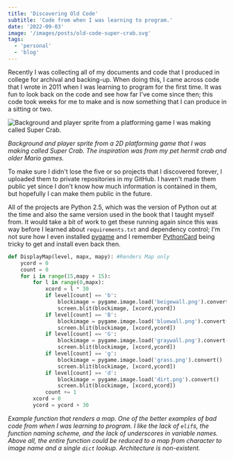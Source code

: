 ```yaml
---
title: 'Discovering Old Code'
subtitle: 'Code from when I was learning to program.'
date: '2022-09-03'
image: '/images/posts/old-code-super-crab.svg'
tags:
  - 'personal'
  - 'blog'
---
```


Recently I was collecting all of my documents and code that I produced in
college for archival and backing-up. When doing this, I came across code that I
wrote in 2011 when I was learning to program for the first time. It was fun to
look back on the code and see how far I've come since then; this code took weeks
for me to make and is now something that I can produce in a sitting or two.

![Background and player sprite from a platforming game I was making called Super Crab.](/images/posts/old-code-super-crab.svg)

_Background and player sprite from a 2D platforming game that I was making
called Super Crab. The inspiration was from my pet hermit crab and older Mario
games._

To make sure I didn't lose the five or so projects that I discovered forever, I
uploaded them to private repositories in my GitHub. I haven't made them public
yet since I don't know how much information is contained in them, but hopefully
I can make them public in the future.

All of the projects are Python 2.5, which was the version of Python out at the
time and also the same version used in the book that I taught myself from. It
would take a bit of work to get these running again since this was way before I
learned about `requirements.txt` and dependency control; I'm not sure how I even
installed [pygame](https://www.pygame.org) and I remember
[PythonCard](http://pythoncard.sourceforge.net/) being tricky to get and install
even back then.

```py
def DisplayMap(level, mapx, mapy): #Renders Map only
    ycord = 0
    count = 0
    for i in range(15,mapy + 15):
        for l in range(0,mapx):
            xcord = l * 30
            if level[count] == 'b':
                blockimage = pygame.image.load('beigewall.png').convert()
                screen.blit(blockimage, [xcord,ycord])
            if level[count] == 'B':
                blockimage = pygame.image.load('bluewall.png').convert()
                screen.blit(blockimage, [xcord,ycord])
            if level[count] == 'G':
                blockimage = pygame.image.load('graywall.png').convert()
                screen.blit(blockimage, [xcord,ycord])
            if level[count] == 'g':
                blockimage = pygame.image.load('grass.png').convert()
                screen.blit(blockimage, [xcord,ycord])
            if level[count] == 'd':
                blockimage = pygame.image.load('dirt.png').convert()
                screen.blit(blockimage, [xcord,ycord])
            count += 1
        xcord = 0
        ycord = ycord + 30
```

_Example function that renders a map. One of the better examples of bad code
from when I was learning to program. I like the lack of `elif`s, the function
naming scheme, and the lack of underscores in variable names. Above all, the
entire function could be reduced to a map from character to image name and a
single `dict` lookup. Architecture is non-existent._
